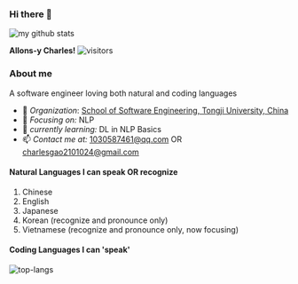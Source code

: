 ### Hi there 👋

<!--
**SchweitzerGAO/schweitzergao** is a ✨ _special_ ✨ repository because its `README.md` (this file) appears on your GitHub profile.

Here are some ideas to get you started:

- 🔭 I’m currently working on ...
- 🌱 I’m currently learning ...
- 👯 I’m looking to collaborate on ...
- 🤔 I’m looking for help with ...
- 💬 Ask me about ...
- 📫 How to reach me: ...
- 😄 Pronouns: ...
- ⚡ Fun fact: ...
-->
<img alt='my github stats' src='https://github-readme-stats.vercel.app/api?username=schweitzergao&show_icons=true&theme=radical&count_private=true'>

**Allons-y Charles!**
![visitors](https://visitor-badge.glitch.me/badge?page_id=schweitzergao)
### About me
A software engineer loving both natural and coding languages
- 🏢 *Organization*: [School of Software Engineering, Tongji University, China](https://sse.tongji.edu.cn)
- 🎯 *Focusing on:* NLP
- 🔭 *currently learning:* DL in NLP Basics
- 📫 *Contact me at:* 1030587461@qq.com OR charlesgao2101024@gmail.com
#### Natural Languages I can speak OR recognize
1. Chinese
2. English
3. Japanese
4. Korean (recognize and pronounce only)
5. Vietnamese (recognize and pronounce only, now focusing)
#### Coding Languages I can 'speak'
![top-langs](https://github-readme-stats.vercel.app/api/top-langs?username=schweitzergao&layout=compact&exclude_repo=HanLP,d2l-zh,schweitzergao.github.io)


